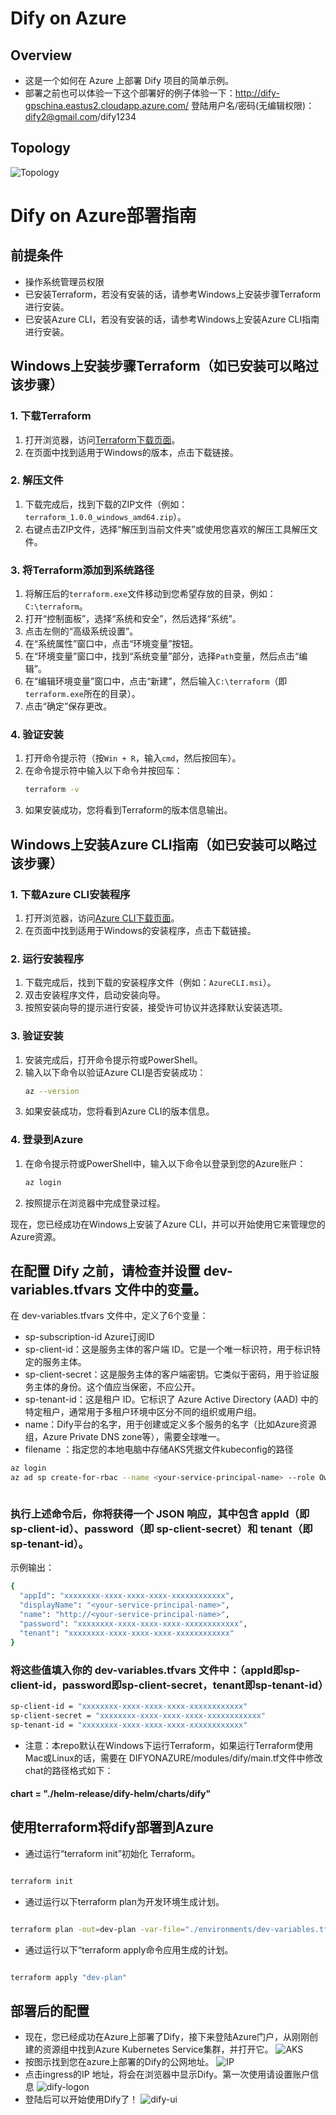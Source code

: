 # Dify on Azure
## Overview
- 这是一个如何在 Azure 上部署 Dify 项目的简单示例。
- 部署之前也可以体验一下这个部署好的例子体验一下：http://dify-gpschina.eastus2.cloudapp.azure.com/ 登陆用户名/密码(无编辑权限)：dify2@gmail.com/dify1234
## Topology
![Topology](./images/image.png)




# Dify on Azure部署指南

## 前提条件
- 操作系统管理员权限
- 已安装Terraform，若没有安装的话，请参考Windows上安装步骤Terraform进行安装。
- 已安装Azure CLI，若没有安装的话，请参考Windows上安装Azure CLI指南进行安装。

## Windows上安装步骤Terraform（如已安装可以略过该步骤）

### 1. 下载Terraform
1. 打开浏览器，访问[Terraform下载页面](https://www.terraform.io/downloads.html)。
2. 在页面中找到适用于Windows的版本，点击下载链接。

### 2. 解压文件
1. 下载完成后，找到下载的ZIP文件（例如：`terraform_1.0.0_windows_amd64.zip`）。
2. 右键点击ZIP文件，选择“解压到当前文件夹”或使用您喜欢的解压工具解压文件。

### 3. 将Terraform添加到系统路径
1. 将解压后的`terraform.exe`文件移动到您希望存放的目录，例如：`C:\terraform`。
2. 打开“控制面板”，选择“系统和安全”，然后选择“系统”。
3. 点击左侧的“高级系统设置”。
4. 在“系统属性”窗口中，点击“环境变量”按钮。
5. 在“环境变量”窗口中，找到“系统变量”部分，选择`Path`变量，然后点击“编辑”。
6. 在“编辑环境变量”窗口中，点击“新建”，然后输入`C:\terraform`（即`terraform.exe`所在的目录）。
7. 点击“确定”保存更改。

### 4. 验证安装
1. 打开命令提示符（按`Win + R`，输入`cmd`，然后按回车）。
2. 在命令提示符中输入以下命令并按回车：
   ```sh
   terraform -v
   ```
3. 如果安装成功，您将看到Terraform的版本信息输出。



## Windows上安装Azure CLI指南（如已安装可以略过该步骤）

### 1. 下载Azure CLI安装程序
1. 打开浏览器，访问[Azure CLI下载页面](https://docs.microsoft.com/cli/azure/install-azure-cli-windows?tabs=azure-cli)。
2. 在页面中找到适用于Windows的安装程序，点击下载链接。

### 2. 运行安装程序
1. 下载完成后，找到下载的安装程序文件（例如：`AzureCLI.msi`）。
2. 双击安装程序文件，启动安装向导。
3. 按照安装向导的提示进行安装，接受许可协议并选择默认安装选项。

### 3. 验证安装
1. 安装完成后，打开命令提示符或PowerShell。
2. 输入以下命令以验证Azure CLI是否安装成功：
    ```sh
    az --version
    ```
3. 如果安装成功，您将看到Azure CLI的版本信息。

### 4. 登录到Azure
1. 在命令提示符或PowerShell中，输入以下命令以登录到您的Azure账户：
    ```sh
    az login
    ```
2. 按照提示在浏览器中完成登录过程。



现在，您已经成功在Windows上安装了Azure CLI，并可以开始使用它来管理您的Azure资源。




## 在配置 Dify 之前，请检查并设置 dev-variables.tfvars 文件中的变量。

在 dev-variables.tfvars 文件中，定义了6个变量：

- sp-subscription-id Azure订阅ID
- sp-client-id：这是服务主体的客户端 ID。它是一个唯一标识符，用于标识特定的服务主体。
- sp-client-secret：这是服务主体的客户端密钥。它类似于密码，用于验证服务主体的身份。这个值应当保密，不应公开。
- sp-tenant-id：这是租户 ID。它标识了 Azure Active Directory (AAD) 中的特定租户，通常用于多租户环境中区分不同的组织或用户组。
- name：Dify平台的名字，用于创建或定义多个服务的名字（比如Azure资源组，Azure Private DNS zone等），需要全球唯一。
- filename ：指定您的本地电脑中存储AKS凭据文件kubeconfig的路径
  
```bash
az login
az ad sp create-for-rbac --name <your-service-principal-name> --role Owner --scopes /subscriptions/<your-subscription-id>



```

### 执行上述命令后，你将获得一个 JSON 响应，其中包含 appId（即 sp-client-id）、password（即 sp-client-secret）和 tenant（即 sp-tenant-id）。

示例输出：
```bash
{
  "appId": "xxxxxxxx-xxxx-xxxx-xxxx-xxxxxxxxxxxx",
  "displayName": "<your-service-principal-name>",
  "name": "http://<your-service-principal-name>",
  "password": "xxxxxxxx-xxxx-xxxx-xxxx-xxxxxxxxxxxx",
  "tenant": "xxxxxxxx-xxxx-xxxx-xxxx-xxxxxxxxxxxx"
}
```
### 将这些值填入你的 dev-variables.tfvars 文件中：（appId即sp-client-id，password即sp-client-secret，tenant即sp-tenant-id）
```bash
sp-client-id = "xxxxxxxx-xxxx-xxxx-xxxx-xxxxxxxxxxxx"
sp-client-secret = "xxxxxxxx-xxxx-xxxx-xxxx-xxxxxxxxxxxx"
sp-tenant-id = "xxxxxxxx-xxxx-xxxx-xxxx-xxxxxxxxxxxx"
```
- 注意：本repo默认在Windows下运行Terraform，如果运行Terraform使用Mac或Linux的话，需要在
DIFYONAZURE/modules/dify/main.tf文件中修改chat的路径格式如下：

#### chart = "./helm-release/dify-helm/charts/dify"

## 使用terraform将dify部署到Azure
- 通过运行“terraform init”初始化 Terraform。

```bash

terraform init

```
- 通过运行以下terraform plan为开发环境生成计划。
```bash

terraform plan -out=dev-plan -var-file="./environments/dev-variables.tfvars"

```
- 通过运行以下“terraform apply命令应用生成的计划。
```bash

terraform apply "dev-plan"
```

## 部署后的配置
- 现在，您已经成功在Azure上部署了Dify，接下来登陆Azure门户，从刚刚创建的资源组中找到Azure Kubernetes Service集群，并打开它。
![AKS](./images/aks.png)
- 按图示找到您在azure上部署的Dify的公网地址。
![IP](./images/ip-address.png)
- 点击ingress的IP 地址，将会在浏览器中显示Dify。第一次使用请设置账户信息
![dify-logon](./images/dify-logon.png)
- 登陆后可以开始使用Dify了！
![dify-ui](./images/dify-ui.png)
